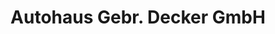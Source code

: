 ---
title: "Autohaus Gebr. Decker GmbH"
url: /wiesmoor/autohaus-gebr-decker-gmbh/
shop: Autohaus
---